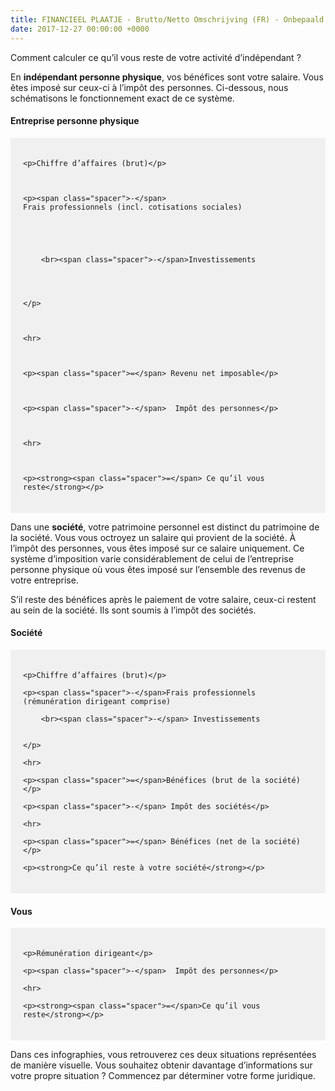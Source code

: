 ```yaml
---
title: FINANCIEEL PLAATJE - Brutto/Netto Omschrijving (FR) - Onbepaald
date: 2017-12-27 00:00:00 +0000
---
```

Comment calculer ce qu’il vous reste de votre activité d’indépendant ?

En **indépendant personne physique**, vos bénéfices sont votre salaire. Vous êtes imposé sur ceux-ci à l’impôt des personnes. Ci-dessous, nous schématisons le fonctionnement exact de ce système.

<h4>Entreprise personne physique</h4> <style>

.netto-box{position:relative;padding:20px;margin-left:40px;margin:0 auto;background-color:#F0F0F0;}

.netto-box p{margin-left:20px;font-size:20px}

.netto-box .spacer{position:absolute;left:20px;}

</style>

<div class="netto-box">

    <p>Chiffre d’affaires (brut)</p>
    
    
    
    <p><span class="spacer">-</span>
    Frais professionnels (incl. cotisations sociales)
    
    
    
    
    
    	<br><span class="spacer">-</span>Investissements
    
    
    
    
    </p>
    
    
    
    <hr>
    
    
    
    <p><span class="spacer">=</span> Revenu net imposable</p>
    
    
    
    <p><span class="spacer">-</span>  Impôt des personnes</p>
    
    
    
    <hr>
    
    
    
    <p><strong><span class="spacer">=</span> Ce qu’il vous reste</strong></p>

</div>

Dans une **société**, votre patrimoine personnel est distinct du patrimoine de la société. Vous vous octroyez un salaire qui provient de la société. À l’impôt des personnes, vous êtes imposé sur ce salaire uniquement. Ce système d’imposition varie considérablement de celui de l’entreprise personne physique où vous êtes imposé sur l’ensemble des revenus de votre entreprise.

S’il reste des bénéfices après le paiement de votre salaire, ceux-ci restent au sein de la société. Ils sont soumis à l’impôt des sociétés.

<h4>Société</h4>

<style> .netto-box{position:relative;padding:20px;margin-left:40px;margin:0 auto;background-color:#F0F0F0;} .netto-box p,h2,h1,h3{margin-left:20px;} .netto-box .spacer{position:absolute;left:20px;} </style>

<div class="netto-box">

    <p>Chiffre d’affaires (brut)</p>
    
    <p><span class="spacer">-</span>Frais professionnels (rémunération dirigeant comprise)
    
    	<br><span class="spacer">-</span> Investissements
    
    
    </p>
    
    <hr>
    
    <p><span class="spacer">=</span>Bénéfices (brut de la société)</p>
    
    <p><span class="spacer">-</span> Impôt des sociétés</p>
    
    <hr>
    
    <p><span class="spacer">=</span> Bénéfices (net de la société)</p>
    
    <p><strong>Ce qu’il reste à votre société</strong></p>

</div> <h4>Vous</h4>

<div class="netto-box">

    <p>Rémunération dirigeant</p>
    
    <p><span class="spacer">-</span>  Impôt des personnes</p>
    
    <hr>
    
    <p><strong><span class="spacer">=</span>Ce qu’il vous reste</strong></p>

</div>

Dans ces infographies, vous retrouverez ces deux situations représentées de manière visuelle. Vous souhaitez obtenir davantage d’informations sur votre propre situation ? Commencez par déterminer votre forme juridique.